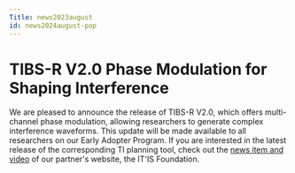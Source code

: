 ```yaml
---
Title: news2023august
id: news2024august-pop
---
```

# TIBS-R V2.0 Phase Modulation for Shaping Interference

We are pleased to announce the release of TIBS-R V2.0, which offers multi-channel phase modulation, allowing researchers to generate complex interference waveforms. This update will be made available to all researchers on our Early Adopter Program. If you are interested in the latest release of the corresponding TI planning tool, check out the [news item and video](https://itis.swiss/s/news-events/news/news/2023/tip-v2-0-multichannel-and-phase-modulation-ti) of our partner's website, the IT'IS Foundation.

